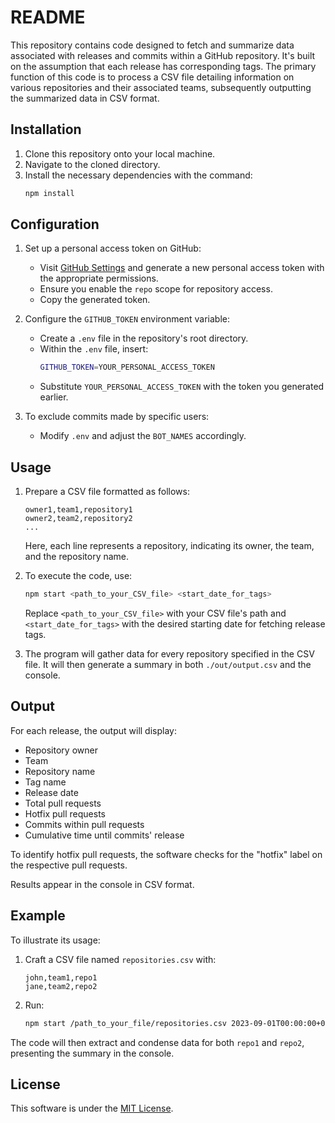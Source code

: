 # README

This repository contains code designed to fetch and summarize data associated with releases and commits within a GitHub repository. It's built on the assumption that each release has corresponding tags. The primary function of this code is to process a CSV file detailing information on various repositories and their associated teams, subsequently outputting the summarized data in CSV format.

## Installation

1. Clone this repository onto your local machine.
2. Navigate to the cloned directory.
3. Install the necessary dependencies with the command:
   ```bash
   npm install
   ```

## Configuration

1. Set up a personal access token on GitHub:

   - Visit [GitHub Settings](https://github.com/settings/tokens) and generate a new personal access token with the appropriate permissions.
   - Ensure you enable the `repo` scope for repository access.
   - Copy the generated token.

2. Configure the `GITHUB_TOKEN` environment variable:

   - Create a `.env` file in the repository's root directory.
   - Within the `.env` file, insert:
     ```bash
     GITHUB_TOKEN=YOUR_PERSONAL_ACCESS_TOKEN
     ```
   - Substitute `YOUR_PERSONAL_ACCESS_TOKEN` with the token you generated earlier.

3. To exclude commits made by specific users:
   - Modify `.env` and adjust the `BOT_NAMES` accordingly.

## Usage

1. Prepare a CSV file formatted as follows:

   ```csv
   owner1,team1,repository1
   owner2,team2,repository2
   ...
   ```

   Here, each line represents a repository, indicating its owner, the team, and the repository name.

2. To execute the code, use:

   ```bash
   npm start <path_to_your_CSV_file> <start_date_for_tags>
   ```

   Replace `<path_to_your_CSV_file>` with your CSV file's path and `<start_date_for_tags>` with the desired starting date for fetching release tags.

3. The program will gather data for every repository specified in the CSV file. It will then generate a summary in both `./out/output.csv` and the console.

## Output

For each release, the output will display:

- Repository owner
- Team
- Repository name
- Tag name
- Release date
- Total pull requests
- Hotfix pull requests
- Commits within pull requests
- Cumulative time until commits' release

To identify hotfix pull requests, the software checks for the "hotfix" label on the respective pull requests.

Results appear in the console in CSV format.

## Example

To illustrate its usage:

1. Craft a CSV file named `repositories.csv` with:

   ```csv
   john,team1,repo1
   jane,team2,repo2
   ```

2. Run:
   ```bash
   npm start /path_to_your_file/repositories.csv 2023-09-01T00:00:00+09:00
   ```

The code will then extract and condense data for both `repo1` and `repo2`, presenting the summary in the console.

## License

This software is under the [MIT License](LICENSE).
